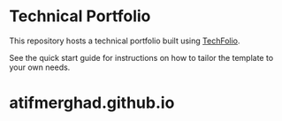 # Technical Portfolio

This repository hosts a technical portfolio built using [TechFolio](http://techfolios.github.io). 

See the quick start guide for instructions on how to tailor the template to your own needs.


# atifmerghad.github.io
